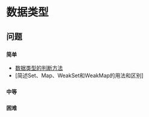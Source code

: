 # 数据类型

## 问题

### `简单`

- [数据类型的判断方法]()
- [简述Set、Map、WeakSet和WeakMap的用法和区别]



### `中等`


### `困难`
